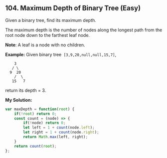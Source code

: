 ## 104. Maximum Depth of Binary Tree (Easy)
Given a binary tree, find its maximum depth.

The maximum depth is the number of nodes along the longest path from the root node down to the farthest leaf node.

**Note**: A leaf is a node with no children.

__Example:__
Given binary tree` [3,9,20,null,null,15,7]`,
```
    3
   / \
  9  20
    /  \
   15   7
```
return its depth = 3.

__My Solution:__
```js
var maxDepth = function(root) {
    if(!root) return 0;
    const count = (node) => {
        if(!node) return 0;
        let left = 1 + count(node.left);
        let right = 1 + count(node.right);
        return Math.max(left, right);
    }
    return count(root);
};
```
